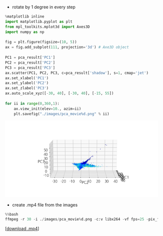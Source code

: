* rotate by 1 degree in every step  

```python
%matplotlib inline
import matplotlib.pyplot as plt
from mpl_toolkits.mplot3d import Axes3D
import numpy as np 

fig = plt.figure(figsize=(10, 5))
ax = fig.add_subplot(111, projection='3d') # Axe3D object

PC1 = pca_result['PC1']
PC2 = pca_result['PC2']
PC3 = pca_result['PC3']
ax.scatter(PC1, PC2, PC3, c=pca_result['shadow'], s=1, cmap='jet')
ax.set_xlabel('PC1')
ax.set_ylabel('PC2')
ax.set_zlabel('PC3')
ax.auto_scale_xyz([-30, 40], [-30, 40], [-15, 55])

for ii in range(0,360,1):
    ax.view_init(elev=10., azim=ii)
    plt.savefig("./images/pca_movie%d.png" % ii)
```
![png](/2_matplotlib/ani_rotation/images/pca_movie0.png)

* create .mp4 file from the images  

```python
%%bash
ffmpeg -r 30 -i ./images/pca_movie%d.png -c:v libx264 -vf fps=25 -pix_fmt yuv420p pca_movie.mp4
```
[[download .mp4](https://github.com/jehyunlee/code-snippet/raw/master/2_matplotlib/ani_rotation/pca_movie.mp4)]
